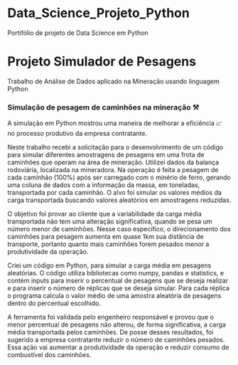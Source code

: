 # Data_Science_Projeto_Python
Portifólio de projeto de Data Science em Python

# Projeto Simulador de Pesagens

Trabalho de Análise de Dados aplicado na Mineração usando linguagem Python
### Simulação de pesagem de caminhões na mineração ⚒
 
A simulação em Python mostrou uma maneira de melhorar a eficiência 📈 no processo produtivo da empresa contratante.

Neste trabalho recebi a solicitação para o desenvolvimento de um código para simular diferentes amostragens de pesagens em uma frota de caminhões que operam na área de mineração.
Utilizei dados da balança rodoviária, localizada na mineradora. Na operação é feita a pesagem de cada caminhão (100%) após ser carregado com o minério de ferro, gerando uma coluna de dados com a informação da massa, em toneladas, transportada por cada caminhão.
O alvo foi simular os valores médios da carga transportada buscando valores aleatórios em amostragens reduzidas.

O objetivo foi provar ao cliente que a variabilidade da carga média transportada não tem uma alteração significativa, quando se pesa um número menor de caminhões.
Nesse caso específico, o direcionamento dos caminhões para pesagem aumenta em quase 1km sua distância de transporte, portanto quanto mais caminhões forem pesados menor a produtividade da operação.
 
Criei um código em Python, para simular a carga média em pesagens aleatórias. O código utiliza bibliotecas como numpy, pandas e statistics, e contém inputs para inserir o percentual de pesagens que se deseja realizar e para inserir o número de réplicas que se deseja simular. Para cada réplica o programa calcula o valor médio de uma amostra aleatória de pesagens dentro do percentual escolhido.
 
A ferramenta foi validada pelo engenheiro responsável e provou que o menor percentual de pesagens não alterou, de forma significativa, a carga média transportada pelos caminhões.
De posse desses resultados, foi sugerido a empresa contratante reduzir o número de caminhões pesados. Essa ação vai aumentar a produtividade da operação e reduzir consumo de combustível dos caminhões.
